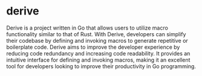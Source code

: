 # derive

Derive is a project written in Go that allows users to utilize macro functionality similar to that of Rust. With Derive, developers can simplify their codebase by defining and invoking macros to generate repetitive or boilerplate code. Derive aims to improve the developer experience by reducing code redundancy and increasing code readability. It provides an intuitive interface for defining and invoking macros, making it an excellent tool for developers looking to improve their productivity in Go programming.